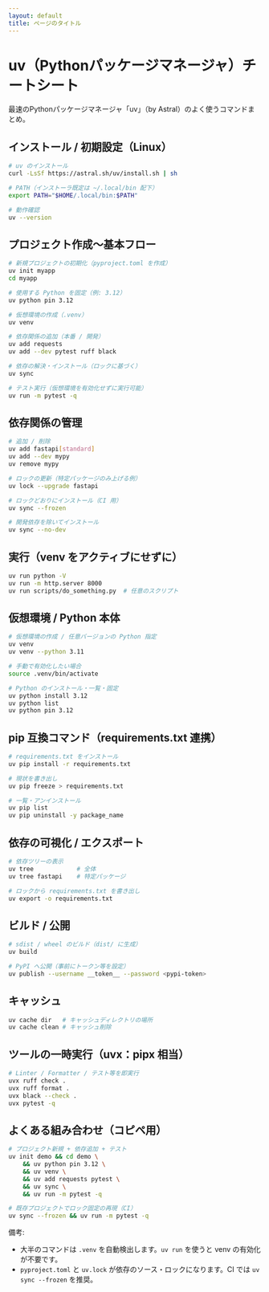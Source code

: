 ```yaml
---
layout: default
title: ページのタイトル
---
```


# uv（Pythonパッケージマネージャ）チートシート

最速のPythonパッケージマネージャ「uv」（by Astral）のよく使うコマンドまとめ。

## インストール / 初期設定（Linux）

```bash
# uv のインストール
curl -LsSf https://astral.sh/uv/install.sh | sh

# PATH（インストーラ既定は ~/.local/bin 配下）
export PATH="$HOME/.local/bin:$PATH"

# 動作確認
uv --version
```

## プロジェクト作成～基本フロー

```bash
# 新規プロジェクトの初期化（pyproject.toml を作成）
uv init myapp
cd myapp

# 使用する Python を固定（例: 3.12）
uv python pin 3.12

# 仮想環境の作成（.venv）
uv venv

# 依存関係の追加（本番 / 開発）
uv add requests
uv add --dev pytest ruff black

# 依存の解決・インストール（ロックに基づく）
uv sync

# テスト実行（仮想環境を有効化せずに実行可能）
uv run -m pytest -q
```

## 依存関係の管理

```bash
# 追加 / 削除
uv add fastapi[standard]
uv add --dev mypy
uv remove mypy

# ロックの更新（特定パッケージのみ上げる例）
uv lock --upgrade fastapi

# ロックどおりにインストール（CI 用）
uv sync --frozen

# 開発依存を除いてインストール
uv sync --no-dev
```

## 実行（venv をアクティブにせずに）

```bash
uv run python -V
uv run -m http.server 8000
uv run scripts/do_something.py  # 任意のスクリプト
```

## 仮想環境 / Python 本体

```bash
# 仮想環境の作成 / 任意バージョンの Python 指定
uv venv
uv venv --python 3.11

# 手動で有効化したい場合
source .venv/bin/activate

# Python のインストール・一覧・固定
uv python install 3.12
uv python list
uv python pin 3.12
```

## pip 互換コマンド（requirements.txt 連携）

```bash
# requirements.txt をインストール
uv pip install -r requirements.txt

# 現状を書き出し
uv pip freeze > requirements.txt

# 一覧・アンインストール
uv pip list
uv pip uninstall -y package_name
```

## 依存の可視化 / エクスポート

```bash
# 依存ツリーの表示
uv tree            # 全体
uv tree fastapi    # 特定パッケージ

# ロックから requirements.txt を書き出し
uv export -o requirements.txt
```

## ビルド / 公開

```bash
# sdist / wheel のビルド（dist/ に生成）
uv build

# PyPI へ公開（事前にトークン等を設定）
uv publish --username __token__ --password <pypi-token>
```

## キャッシュ

```bash
uv cache dir   # キャッシュディレクトリの場所
uv cache clean # キャッシュ削除
```

## ツールの一時実行（uvx：pipx 相当）

```bash
# Linter / Formatter / テスト等を即実行
uvx ruff check .
uvx ruff format .
uvx black --check .
uvx pytest -q
```

## よくある組み合わせ（コピペ用）

```bash
# プロジェクト新規 + 依存追加 + テスト
uv init demo && cd demo \
	&& uv python pin 3.12 \
	&& uv venv \
	&& uv add requests pytest \
	&& uv sync \
	&& uv run -m pytest -q

# 既存プロジェクトでロック固定の再現（CI）
uv sync --frozen && uv run -m pytest -q
```

備考:
- 大半のコマンドは `.venv` を自動検出します。`uv run` を使うと venv の有効化が不要です。
- `pyproject.toml` と `uv.lock` が依存のソース・ロックになります。CI では `uv sync --frozen` を推奨。
